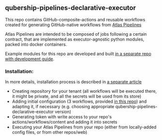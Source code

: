 ## qubership-pipelines-declarative-executor

This repo contains GitHub-composite-actions and reusable workflows created for generating GitHub-native workflows from [Atlas Pipelines](./docs/pipelines.md)

Atlas Pipelines are intended to be composed of jobs following a certain contract, that are implemented as executor-agnostic python modules, packed into docker containers.

Example modules for this repo are developed and built [in a separate repo with development guide](https://github.com/Netcracker/qubership-pipelines-cli-command-samples).

### Installation:

In more details, installation process is described in [a separate article](./docs/installation.md)

- Creating repository for your tenant (all workflows will be executed there, it might be private, and all the secrets will be used from its store)
- Adding initial configuration (3 workflows, provided [in this repo](./tenant_sample_repo)) and adapting it, if necessary (e.g. choosing appropriate qubership-pipelines-declarative-executor version)
- Generating token with write access to your repo's actions/workflows/content and adding it into secrets
- Executing your Atlas Pipelines from your repo (either from locally-added config files, or from other repos/web)
